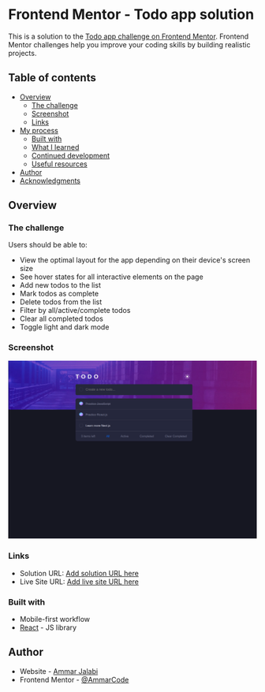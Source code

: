 # Frontend Mentor - Todo app solution

This is a solution to the [Todo app challenge on Frontend Mentor](https://www.frontendmentor.io/challenges/todo-app-Su1_KokOW). Frontend Mentor challenges help you improve your coding skills by building realistic projects. 

## Table of contents

- [Overview](#overview)
  - [The challenge](#the-challenge)
  - [Screenshot](#screenshot)
  - [Links](#links)
- [My process](#my-process)
  - [Built with](#built-with)
  - [What I learned](#what-i-learned)
  - [Continued development](#continued-development)
  - [Useful resources](#useful-resources)
- [Author](#author)
- [Acknowledgments](#acknowledgments)


## Overview

### The challenge

Users should be able to:

- View the optimal layout for the app depending on their device's screen size
- See hover states for all interactive elements on the page
- Add new todos to the list
- Mark todos as complete
- Delete todos from the list
- Filter by all/active/complete todos
- Clear all completed todos
- Toggle light and dark mode

### Screenshot

![](./public/images/TodoApp.png)


### Links

- Solution URL: [Add solution URL here](https://www.frontendmentor.io/solutions/todo-app-c4Pd-nE6bY)
- Live Site URL: [Add live site URL here](https://ammarcode.github.io/todo-app/)

### Built with
- Mobile-first workflow
- [React](https://reactjs.org/) - JS library

## Author

- Website - [Ammar Jalabi](https://ammarcode.github.io/Portfolio/)
- Frontend Mentor - [@AmmarCode](https://www.frontendmentor.io/profile/AmmarCode)

